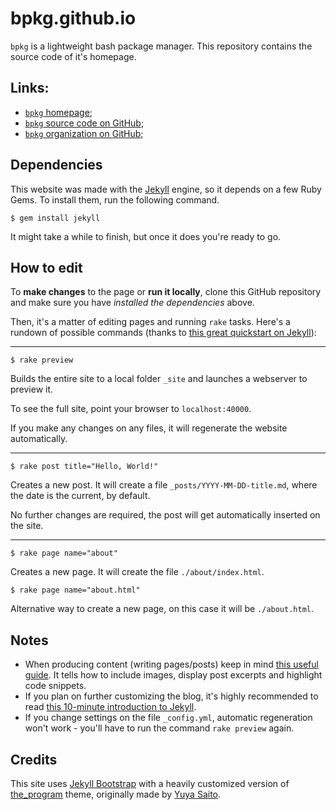 # bpkg.github.io

`bpkg` is a lightweight bash package manager.
This repository contains the source code of it's homepage.

## Links:

* [`bpkg` homepage][home];
* [`bpkg` source code on GitHub][hub];
* [`bpkg` organization on GitHub][org];

## Dependencies

This website was made with the [Jekyll][jekyll] engine, so it depends on a few
Ruby Gems. To install them, run the following command.

    $ gem install jekyll

It might take a while to finish, but once it does you're ready to go.

## How to edit

To **make changes** to the page or **run it locally**, clone this GitHub
repository and make sure you have _installed the dependencies_ above.

Then, it's a matter of editing pages and running `rake` tasks.  Here's a rundown
of possible commands (thanks to [this great quickstart on Jekyll][tuto]):

---

    $ rake preview

Builds the entire site to a local folder `_site` and launches a webserver to
preview it.

To see the full site, point your browser to `localhost:40000`.

If you make any changes on any files, it will regenerate the website
automatically.

---

    $ rake post title="Hello, World!"

Creates a new post. It will create a file `_posts/YYYY-MM-DD-title.md`, where
the date is the current, by default.

No further changes are required, the post will get automatically inserted on the
site.

---

    $ rake page name="about"

Creates a new page. It will create the file `./about/index.html`.

    $ rake page name="about.html"

Alternative way to create a new page, on this case it will be `./about.html`.

## Notes

* When producing content (writing pages/posts) keep in mind
  [this useful guide][posts]. It tells how to include images, display
  post excerpts and highlight code snippets.
* If you plan on further customizing the blog, it's highly recommended to
  read [this 10-minute introduction to Jekyll][intro].
* If you change settings on the file `_config.yml`, automatic regeneration won't
  work - you'll have to run the command `rake preview` again.

## Credits

This site uses [Jekyll Bootstrap][boots] with a heavily customized version of
[the_program][theme] theme, originally made by [Yuya Saito][saito].

[home]:    http://bpkg.io/
[hub]:     https://github.com/bpkg/bpkg
[org]:     https://github.com/bpkg
[jekyll]:  http://jekyllrb.com/
[tuto]:    http://jekyllbootstrap.com/usage/jekyll-quick-start.html
[intro]:   http://jekyllbootstrap.com/lessons/jekyll-introduction.html
[boots]:   http://jekyllbootstrap.com/
[theme]:   https://github.com/jekyllbootstrap/theme-the-program
[saito]:   http://css.studiomohawk.com/
[posts]:   http://jekyllrb.com/docs/posts/

